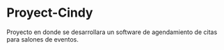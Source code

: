 # Proyect-Cindy
Proyecto en donde se desarrollara un software de agendamiento de citas para salones de eventos.
